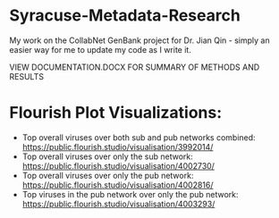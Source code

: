 ﻿# Syracuse-Metadata-Research

My work on the CollabNet GenBank project for Dr. Jian Qin - simply an easier way for me to update my code as I write it.

VIEW DOCUMENTATION.DOCX FOR SUMMARY OF METHODS AND RESULTS

# Flourish Plot Visualizations:
- Top overall viruses over both sub and pub networks combined: https://public.flourish.studio/visualisation/3992014/
- Top overall viruses over only the sub network: https://public.flourish.studio/visualisation/4002730/
- Top overall viruses over only the pub network: https://public.flourish.studio/visualisation/4002816/
- Top viruses in the pub network over only the pub network: https://public.flourish.studio/visualisation/4003293/

